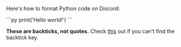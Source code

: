 Here's how to format Python code on Discord:

\`\`\`py
print('Hello world!')
\`\`\`

**These are backticks, not quotes.** Check [this](https://superuser.com/questions/254076/how-do-i-type-the-tick-and-backtick-characters-on-windows/254077#254077) out if you can't find the backtick key.
